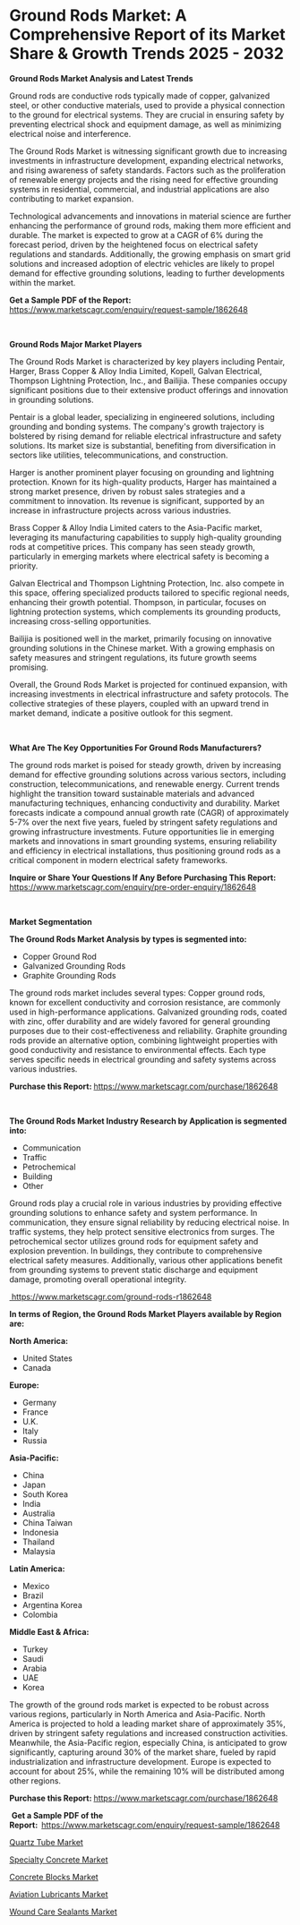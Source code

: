 <p><h1>Ground Rods Market: A Comprehensive Report of its Market Share & Growth Trends 2025 - 2032</h1></p><p><strong>Ground Rods Market Analysis and Latest Trends</strong></p>
<p><p>Ground rods are conductive rods typically made of copper, galvanized steel, or other conductive materials, used to provide a physical connection to the ground for electrical systems. They are crucial in ensuring safety by preventing electrical shock and equipment damage, as well as minimizing electrical noise and interference. </p><p>The Ground Rods Market is witnessing significant growth due to increasing investments in infrastructure development, expanding electrical networks, and rising awareness of safety standards. Factors such as the proliferation of renewable energy projects and the rising need for effective grounding systems in residential, commercial, and industrial applications are also contributing to market expansion. </p><p>Technological advancements and innovations in material science are further enhancing the performance of ground rods, making them more efficient and durable. The market is expected to grow at a CAGR of 6% during the forecast period, driven by the heightened focus on electrical safety regulations and standards. Additionally, the growing emphasis on smart grid solutions and increased adoption of electric vehicles are likely to propel demand for effective grounding solutions, leading to further developments within the market.</p></p>
<p><strong>Get a Sample PDF of the Report:&nbsp;</strong> <a href="https://www.marketscagr.com/enquiry/request-sample/1862648?utm_campaign=1868&utm_medium=2&utm_source=Github&utm_content=ia&utm_term=31032025&utm_id=ground-rods">https://www.marketscagr.com/enquiry/request-sample/1862648</a></p>
<p>&nbsp;</p>
<p><strong>Ground Rods Major Market Players</strong></p>
<p><p>The Ground Rods Market is characterized by key players including Pentair, Harger, Brass Copper & Alloy India Limited, Kopell, Galvan Electrical, Thompson Lightning Protection, Inc., and Bailijia. These companies occupy significant positions due to their extensive product offerings and innovation in grounding solutions.</p><p>Pentair is a global leader, specializing in engineered solutions, including grounding and bonding systems. The company's growth trajectory is bolstered by rising demand for reliable electrical infrastructure and safety solutions. Its market size is substantial, benefiting from diversification in sectors like utilities, telecommunications, and construction.</p><p>Harger is another prominent player focusing on grounding and lightning protection. Known for its high-quality products, Harger has maintained a strong market presence, driven by robust sales strategies and a commitment to innovation. Its revenue is significant, supported by an increase in infrastructure projects across various industries.</p><p>Brass Copper & Alloy India Limited caters to the Asia-Pacific market, leveraging its manufacturing capabilities to supply high-quality grounding rods at competitive prices. This company has seen steady growth, particularly in emerging markets where electrical safety is becoming a priority.</p><p>Galvan Electrical and Thompson Lightning Protection, Inc. also compete in this space, offering specialized products tailored to specific regional needs, enhancing their growth potential. Thompson, in particular, focuses on lightning protection systems, which complements its grounding products, increasing cross-selling opportunities.</p><p>Bailijia is positioned well in the market, primarily focusing on innovative grounding solutions in the Chinese market. With a growing emphasis on safety measures and stringent regulations, its future growth seems promising.</p><p>Overall, the Ground Rods Market is projected for continued expansion, with increasing investments in electrical infrastructure and safety protocols. The collective strategies of these players, coupled with an upward trend in market demand, indicate a positive outlook for this segment.</p></p>
<p>&nbsp;</p>
<p><strong>What Are The Key Opportunities For Ground Rods Manufacturers?</strong></p>
<p><p>The ground rods market is poised for steady growth, driven by increasing demand for effective grounding solutions across various sectors, including construction, telecommunications, and renewable energy. Current trends highlight the transition toward sustainable materials and advanced manufacturing techniques, enhancing conductivity and durability. Market forecasts indicate a compound annual growth rate (CAGR) of approximately 5-7% over the next five years, fueled by stringent safety regulations and growing infrastructure investments. Future opportunities lie in emerging markets and innovations in smart grounding systems, ensuring reliability and efficiency in electrical installations, thus positioning ground rods as a critical component in modern electrical safety frameworks.</p></p>
<p><strong>Inquire or Share Your Questions If Any Before Purchasing This Report:</strong> <a href="https://www.marketscagr.com/enquiry/pre-order-enquiry/1862648?utm_campaign=1868&utm_medium=2&utm_source=Github&utm_content=ia&utm_term=31032025&utm_id=ground-rods">https://www.marketscagr.com/enquiry/pre-order-enquiry/1862648</a></p>
<p>&nbsp;</p>
<p><strong>Market Segmentation</strong></p>
<p><strong>The Ground Rods Market Analysis by types is segmented into:</strong></p>
<p><ul><li>Copper Ground Rod</li><li>Galvanized Grounding Rods</li><li>Graphite Grounding Rods</li></ul></p>
<p><p>The ground rods market includes several types: Copper ground rods, known for excellent conductivity and corrosion resistance, are commonly used in high-performance applications. Galvanized grounding rods, coated with zinc, offer durability and are widely favored for general grounding purposes due to their cost-effectiveness and reliability. Graphite grounding rods provide an alternative option, combining lightweight properties with good conductivity and resistance to environmental effects. Each type serves specific needs in electrical grounding and safety systems across various industries.</p></p>
<p><strong>Purchase this Report:&nbsp;</strong><a href="https://www.marketscagr.com/purchase/1862648?utm_campaign=1868&utm_medium=2&utm_source=Github&utm_content=ia&utm_term=31032025&utm_id=ground-rods">https://www.marketscagr.com/purchase/1862648</a></p>
<p>&nbsp;</p>
<p><strong>The Ground Rods Market Industry Research by Application is segmented into:</strong></p>
<p><ul><li>Communication</li><li>Traffic</li><li>Petrochemical</li><li>Building</li><li>Other</li></ul></p>
<p><p>Ground rods play a crucial role in various industries by providing effective grounding solutions to enhance safety and system performance. In communication, they ensure signal reliability by reducing electrical noise. In traffic systems, they help protect sensitive electronics from surges. The petrochemical sector utilizes ground rods for equipment safety and explosion prevention. In buildings, they contribute to comprehensive electrical safety measures. Additionally, various other applications benefit from grounding systems to prevent static discharge and equipment damage, promoting overall operational integrity.</p></p>
<p><a href="https://www.marketscagr.com/ground-rods-r1862648?utm_campaign=1868&utm_medium=2&utm_source=Github&utm_content=ia&utm_term=31032025&utm_id=ground-rods">&nbsp;https://www.marketscagr.com/ground-rods-r1862648</a></p>
<p><strong>In terms of Region, the Ground Rods Market Players available by Region are:</strong></p>
<p>
    <p> <strong> North America: </strong>
        <ul>
            <li>United States</li>
            <li>Canada</li>
        </ul>
        </p> 
    <p> <strong> Europe: </strong>
        <ul>
            <li>Germany</li>
            <li>France</li>
            <li>U.K.</li>
            <li>Italy</li>
            <li>Russia</li>
        </ul>
        </p> 
    <p> <strong> Asia-Pacific: </strong>
        <ul>
            <li>China</li>
            <li>Japan</li>
            <li>South Korea</li>
            <li>India</li>
            <li>Australia</li>
            <li>China Taiwan</li>
            <li>Indonesia</li>
            <li>Thailand</li>
            <li>Malaysia</li>
        </ul>
        </p> 
    <p> <strong> Latin America: </strong>
        <ul>
            <li>Mexico</li>
            <li>Brazil</li>
            <li>Argentina Korea</li>
            <li>Colombia</li>
        </ul>
        </p> 
    <p> <strong> Middle East & Africa: </strong>
        <ul>
            <li>Turkey</li>
            <li>Saudi</li>
            <li>Arabia</li>
            <li>UAE</li>
            <li>Korea</li>
        </ul>
    </p>
    </p>
<p><p>The growth of the ground rods market is expected to be robust across various regions, particularly in North America and Asia-Pacific. North America is projected to hold a leading market share of approximately 35%, driven by stringent safety regulations and increased construction activities. Meanwhile, the Asia-Pacific region, especially China, is anticipated to grow significantly, capturing around 30% of the market share, fueled by rapid industrialization and infrastructure development. Europe is expected to account for about 25%, while the remaining 10% will be distributed among other regions.</p></p>
<p><strong>Purchase this Report: </strong><a href="https://www.marketscagr.com/purchase/1862648?utm_campaign=1868&utm_medium=2&utm_source=Github&utm_content=ia&utm_term=31032025&utm_id=ground-rods">https://www.marketscagr.com/purchase/1862648</a></p>
<p>&nbsp;<strong>Get a Sample PDF of the Report:&nbsp;&nbsp;</strong><a href="https://www.marketscagr.com/enquiry/request-sample/1862648?utm_campaign=1868&utm_medium=2&utm_source=Github&utm_content=ia&utm_term=31032025&utm_id=ground-rods">https://www.marketscagr.com/enquiry/request-sample/1862648</a></p>
<p><strong></strong></p>
<p><p><a href="https://github.com/suebabuhai/Market-Research-Report-List-1/blob/main/quartz-tube-market.md?utm_campaign=1868&utm_medium=2&utm_source=Github&utm_content=ia&utm_term=31032025&utm_id=ground-rods">Quartz Tube Market</a></p><p><a href="https://github.com/nyanikumchu/Market-Research-Report-List-1/blob/main/specialty-concrete-market.md?utm_campaign=1868&utm_medium=2&utm_source=Github&utm_content=ia&utm_term=31032025&utm_id=ground-rods">Specialty Concrete Market</a></p><p><a href="https://github.com/knazsdadeyvw/Market-Research-Report-List-1/blob/main/concrete-blocks-market.md?utm_campaign=1868&utm_medium=2&utm_source=Github&utm_content=ia&utm_term=31032025&utm_id=ground-rods">Concrete Blocks Market</a></p><p><a href="https://github.com/naanaafranxu/Market-Research-Report-List-1/blob/main/aviation-lubricants-market.md?utm_campaign=1868&utm_medium=2&utm_source=Github&utm_content=ia&utm_term=31032025&utm_id=ground-rods">Aviation Lubricants Market</a></p><p><a href="https://github.com/goliareanoyh/Market-Research-Report-List-1/blob/main/wound-care-sealants-market.md?utm_campaign=1868&utm_medium=2&utm_source=Github&utm_content=ia&utm_term=31032025&utm_id=ground-rods">Wound Care Sealants Market</a></p></p>